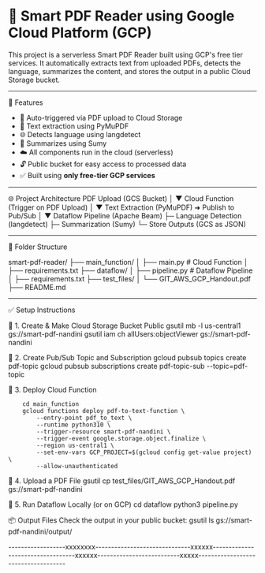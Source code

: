 # 📄 Smart PDF Reader using Google Cloud Platform (GCP)

This project is a serverless Smart PDF Reader built using GCP's free tier services. 
It automatically extracts text from uploaded PDFs, detects the language, summarizes the content, and stores the output in a public Cloud Storage bucket.

-------------------------------------------------------------------------------------------------------------------------------------------------------------------------

🧠 Features

- 🚀 Auto-triggered via PDF upload to Cloud Storage
- 🧾 Text extraction using PyMuPDF
- 🌐 Detects language using langdetect
- 📝 Summarizes using Sumy
- ☁️ All components run in the cloud (serverless)
- 🔓 Public bucket for easy access to processed data
- ✅ Built using **only free-tier GCP services**

-------------------------------------------------------------------------------------------------------------------------------------------------------------------------

🌐 Project Architecture
PDF Upload (GCS Bucket)
│
▼
Cloud Function (Trigger on PDF Upload)
│
▼
Text Extraction (PyMuPDF) ➜ Publish to Pub/Sub
│
▼
Dataflow Pipeline (Apache Beam)
├─ Language Detection (langdetect)
├─ Summarization (Sumy)
└─ Store Outputs (GCS as JSON)

-------------------------------------------------------------------------------------------------------------------------------------------------------------------------

📁 Folder Structure

smart-pdf-reader/
├── main_function/
│ ├── main.py # Cloud Function
│ ├── requirements.txt
├── dataflow/
│ ├── pipeline.py # Dataflow Pipeline
│ ├── requirements.txt
├── test_files/
│ └── GIT_AWS_GCP_Handout.pdf
├── README.md

-------------------------------------------------------------------------------------------------------------------------------------------------------------------------


✅ Setup Instructions

🔹 1. Create & Make Cloud Storage Bucket Public
        gsutil mb -l us-central1 gs://smart-pdf-nandini
        gsutil iam ch allUsers:objectViewer gs://smart-pdf-nandini

🔹 2. Create Pub/Sub Topic and Subscription
        gcloud pubsub topics create pdf-topic
        gcloud pubsub subscriptions create pdf-topic-sub --topic=pdf-topic

🔹 3. Deploy Cloud Function

        cd main_function
        gcloud functions deploy pdf-to-text-function \
            --entry-point pdf_to_text \
            --runtime python310 \
            --trigger-resource smart-pdf-nandini \
            --trigger-event google.storage.object.finalize \
            --region us-central1 \
            --set-env-vars GCP_PROJECT=$(gcloud config get-value project) \
            --allow-unauthenticated
            
🔹 4. Upload a PDF File
        gsutil cp test_files/GIT_AWS_GCP_Handout.pdf gs://smart-pdf-nandini

🔹 5. Run Dataflow Locally (or on GCP)
        cd dataflow
        python3 pipeline.py

📦 Output Files
Check the output in your public bucket:
        gsutil ls gs://smart-pdf-nandini/output/

------------------xxxxxxxx------------------------------xxxxxx----------------------------------xxxxxx--------------------------xxxxx------------------------------------
